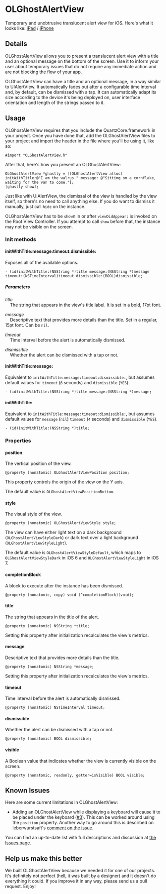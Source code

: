 # OLGhostAlertView

Temporary and unobtrusive translucent alert view for iOS. Here's what it looks like: [iPad](http://cl.ly/Iuao) / [iPhone](http://cl.ly/IvD7)


## Details

OLGhostAlertView allows you to present a translucent alert view with a title and an optional message on the bottom of the screen. Use it to inform your user about temporary issues that do not require any immediate action and are not blocking the flow of your app.

OLGhostAlertView can have a title and an optional message, in a way similar to UIAlertView. It automatically fades out after a configurable time interval and, by default, can be dismissed with a tap. It can automatically adapt its size according to the device it's being deployed on, user interface orientation and length of the strings passed to it.


## Usage

OLGhostAlertView requires that you include the QuartzCore.framework in your project. Once you have done that, add the OLGhostAlertView files to your project and import the header in the file where you'll be using it, like so:

    #import "OLGhostAlertView.h"

After that, here's how you present an OLGhostAlertView:

    OLGhostAlertView *ghastly = [[OLGhostAlertView alloc] initWithTitle:@"I am the walrus." message: @"Sitting on a cornflake, waiting for the van to come."];
    [ghastly show];

Just like with UIAlertView, the dismissal of the view is handled by the view itself, so there's no need to call anything else. If you do want to dismiss it manually, just call `hide` on the instance.

OLGhostAlertView has to be `show`n in or after `viewDidAppear:` is invoked on the Root View Controller. If you attempt to call `show` before that, the instance may not be visible on the screen.

### Init methods


#### initWithTitle:message:timeout:dismissible:

Exposes all of the available options. 

    - (id)initWithTitle:(NSString *)title message:(NSString *)message timeout:(NSTimeInterval)timeout dismissible:(BOOL)dismissible;

##### Parameters
_title_  
&nbsp;&nbsp;&nbsp;&nbsp;The string that appears in the view's title label. It is set in a bold, 17pt font.

_message_  
&nbsp;&nbsp;&nbsp;&nbsp;Descriptive text that provides more details than the title. Set in a regular, 15pt font. Can be `nil`.

_timeout_  
&nbsp;&nbsp;&nbsp;&nbsp;Time interval before the alert is automatically dismissed. 

_dismissible_  
&nbsp;&nbsp;&nbsp;&nbsp;Whether the alert can be dismissed with a tap or not. 


#### initWithTitle:message:

Equivalent to `initWithTitle:message:timeout:dismissible:`, but assumes default values for `timeout` (`6` seconds) and `dismissible` (`YES`). 

    - (id)initWithTitle:(NSString *)title message:(NSString *)message;


#### initWithTitle:

Equivalent to `initWithTitle:message:timeout:dismissible:`, but assumes default values for `message` (`nil`) `timeout` (`4` seconds) and `dismissible` (`YES`). 

    - (id)initWithTitle:(NSString *)title;

### Properties

#### position
The vertical position of the view.

	@property (nonatomic) OLGhostAlertViewPosition position;

This property controls the origin of the view on the Y axis.

The default value is `OLGhostAlertViewPositionBottom`.

#### style
The visual style of the view.

	@property (nonatomic) OLGhostAlertViewStyle style;

The view can have either light text on a dark background (`OLGhostAlertViewStyleDark`) or dark text over a light background (`OLGhostAlertViewStyleLight`). 

The default value is `OLGhostAlertViewStyleDefault`, which maps to `OLGhostAlertViewStyleDark` in iOS 6 and `OLGhostAlertViewStyleLight` in iOS 7.

#### completionBlock
A block to execute after the instance has been dismissed.

	@property (nonatomic, copy) void (^completionBlock)(void);

#### title
The string that appears in the title of the alert.

	@property (nonatomic) NSString *title;
	
Setting this property after initialization recalculates the view's metrics.

#### message
Descriptive text that provides more details than the title.

	@property (nonatomic) NSString *message;
	
Setting this property after initialization recalculates the view's metrics.

#### timeout
Time interval before the alert is automatically dismissed.

	@property (nonatomic) NSTimeInterval timeout;

#### dismissible
Whether the alert can be dismissed with a tap or not.

	@property (nonatomic) BOOL dismissible;

#### visible
A Boolean value that indicates whether the view is currently visible on the screen.

	@property (nonatomic, readonly, getter=isVisible) BOOL visible;

Known Issues
---------------

Here are some current limitations in OLGhostAlertView:

 - Adding an OLGhostAlertView while displaying a keyboard will cause it to be placed under the keyboard ([#3](https://github.com/ondalabs/OLGhostAlertView/issues/3)). This can be worked around using the `position` property. 
Another way to go around this is described on leberwurstsaft's [comment on the issue](https://github.com/ondalabs/OLGhostAlertView/issues/3#issuecomment-9201846).
 
You can find an up-to-date list with full descriptions and discussion at [the Issues page](https://github.com/ondalabs/OLGhostAlertView/issues).


Help us make this better
---------------

We built OLGhostAlertView because we needed it for one of our projects. It's definitely not perfect (hell, it was built by a designer) and it doesn't do everything it could. If you improve it in any way, please send us a pull request. Enjoy!
